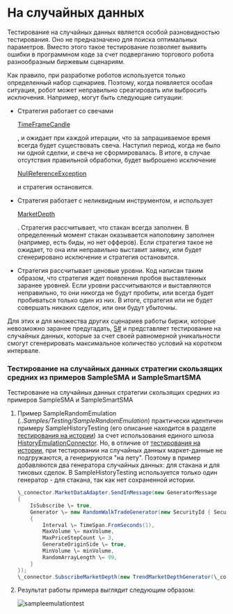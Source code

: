 # На случайных данных

Тестирование на случайных данных является особой разновидностью тестирования. Оно не предназначено для поиска оптимальных параметров. Вместо этого такое тестирование позволяет выявить ошибки в программном коде за счет подверганию торгового робота разнообразным биржевым сценариям. 

Как правило, при разработке роботов используется только определенный набор сценариев. Поэтому, когда появляется особая ситуация, робот может неправильно среагировать или выбросить исключения. Например, могут быть следующие ситуации: 

- Стратегия работает со свечами 

  [TimeFrameCandle](../api/StockSharp.Algo.Candles.TimeFrameCandle.html)

  , и ожидает при каждой итерации, что за запрашиваемое время всегда будет существовать свеча. Наступил период, когда не было ни одной сделки, и свеча не сформировалась. В итоге, в случае отсутствия правильной обработки, будет выброшено исключение 

  [NullReferenceException](../api/System.NullReferenceException.html)

   и стратегия остановится. 
- Стратегия работает с неликвидным инструментом, и использует 

  [MarketDepth](../api/StockSharp.BusinessEntities.MarketDepth.html)

  . Стратегия рассчитывает, что стакан всегда заполнен. В определенный момент стакан оказывается наполовину заполнен (например, есть биды, но нет офферов). Если стратегия такое не ожидает, то она или неправильно выставит заявку, или будет сгенерировано исключение и стратегия остановится. 
- Стратегия рассчитывает ценовые уровни. Код написан таким образом, что стратегия ждет появления пробоя выставленных заранее уровней. Если уровни рассчитываются и выставляются неправильно, то они никогда не будут пробиты, или всегда будет пробиваться только один из них. В итоге, стратегия или не будет совершать никаких сделок, или они будут убыточны. 

Для этих и для множества других сценариев работы биржи, которые невозможно заранее предугадать, [S\#](StockSharpAbout.md) и представляет тестирование на случайных данных, которые за счет своей равномерной уникальности смогут сгенерировать максимальное количество условий на коротком интервале. 

### Тестирование на случайных данных стратегии скользящих средних из примеров SampleSMA и SampleSmartSMA

Тестирование на случайных данных стратегии скользящих средних из примеров SampleSMA и SampleSmartSMA

1. Пример SampleRandomEmulation (*..Samples\/Testing\/SampleRandomEmulation*) практически идентичен примеру SampleHistoryTesting (его описание находится в разделе [тестирования на истории](StrategyTestingHistory.md)) за счет использования единого шлюза [HistoryEmulationConnector](../api/StockSharp.Algo.Testing.HistoryEmulationConnector.html). Но, в отличие от [тестирования на истории](StrategyTestingHistory.md), при тестировании на случайных данных маркет\-данные не подгружаются, а генерируются "на лету". Поэтому в пример добавляются два генератора случайных данных: для стакана и для тиковых сделок. В SampleHistoryTesting используется только один генератор \- для стакана, так как нет сохраненной истории. 

   ```cs
   \_connector.MarketDataAdapter.SendInMessage(new GeneratorMessage
   {
       IsSubscribe \= true,
       Generator \= new RandomWalkTradeGenerator(new SecurityId { SecurityCode \= security.Code })
       {
           Interval \= TimeSpan.FromSeconds(1),
           MaxVolume \= maxVolume,
           MaxPriceStepCount \= 3,	
           GenerateOriginSide \= true,
           MinVolume \= minVolume,
           RandomArrayLength \= 99,
       }
   });
   \_connector.SubscribeMarketDepth(new TrendMarketDepthGenerator(\_connector.GetSecurityId(security)) { GenerateDepthOnEachTrade \= false });
   ```
2. Результат работы примера выглядит следующим образом: 

   ![sampleemulationtest](~/images/sample_emulation_test.png)
